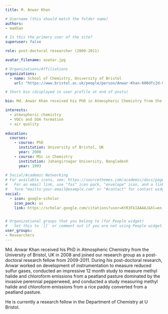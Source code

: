 ```yaml
---
title: M. Anwar Khan

# Username (this should match the folder name)
authors:
- makhan

# Is this the primary user of the site?
superuser: false

role: post-doctoral researcher (2009-2011)

avatar_filename: avatar.jpg

# Organizations/Affiliations
organizations:
  - name: School of Chemistry, University of Bristol
    url: "https://www.bristol.ac.uk/people/person/Anwar-Khan-608dfc2d-939e-46f1-b38f-6b163fda649f/"

# Short bio (displayed in user profile at end of posts)

bio: Md. Anwar Khan received his PhD in Atmospheric Chemistry from the University of Bristol, UK in 2008 and joined our research group as a post-doctoral research fellow from 2009-2011. He is currently a research fellow in the Department of Chemistry at U Bristol.  

interests:
  - atmospheric chemistry
  - VOCs and SOA formation
  - air quality
  
education:
  courses:
	- course: PhD 
	  institution: University of Bristol, UK
      year: 2008
    - course: MSc in Chemistry
      institution: Jahangirnagar University, Bangladesh
      year: 1993
      
# Social/Academic Networking
# For available icons, see: https://sourcethemes.com/academic/docs/page-builder/#icons
#   For an email link, use "fas" icon pack, "envelope" icon, and a link in the
#   form "mailto:your-email@example.com" or "#contact" for contact widget.
social:
  - icon: google-scholar
    icon_pack: ai
    link: https://scholar.google.com/citations?user=KtR3FkIAAAAJ&hl=en


# Organizational groups that you belong to (for People widget)
#   Set this to `[]` or comment out if you are not using People widget.
user_groups:
- Researchers
---
```


Md. Anwar Khan received his PhD in Atmospheric Chemistry from the University of Bristol, UK in 2008 and joined our research group as a post-doctoral research fellow from 2009-2011. During his post-doctoral research, Anwar worked on development of instrumentation to measure reduced sulfur gases, conducted an impressive 12 month study to measure methyl halide and chloroform emissions from a peatland pasture dominated by the invasive perennial pepperweed, and conducted a study measuring methyl halide and chloroform emissions from a rice paddy converted from a peatland pasture.    

He is currently a research fellow in the Department of Chemistry at U Bristol.  
 